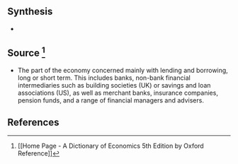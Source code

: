 ## Synthesis
- 
## Source [^1]
- The part of the economy concerned mainly with lending and borrowing, long or short term. This includes banks, non-bank financial intermediaries such as building societies (UK) or savings and loan associations (US), as well as merchant banks, insurance companies, pension funds, and a range of financial managers and advisers.
## References

[^1]: [[Home Page - A Dictionary of Economics 5th Edition by Oxford Reference]]